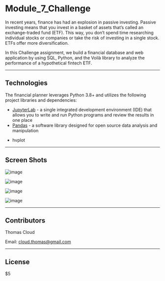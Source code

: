 # Module_7_Challenge


In recent years, finance has had an explosion in passive investing. Passive investing means that you invest in a basket of assets that’s called an exchange-traded fund (ETF). This way, you don’t spend time researching individual stocks or companies or take the risk of investing in a single stock. ETFs offer more diversification.

In this Challenge assignment, we build a financial database and web application by using SQL, Python, and the Voilà library to analyze the performance of a hypothetical fintech ETF.


---

## Technologies

The financial planner leverages Python 3.8+ and utilizes the following project libraries and dependencies:
* [JupyterLab](https://jupyterlab.readthedocs.io/en/stable/) - a single integrated development environment (IDE) that allows you to write and run Python programs and review the results in one place
* [Pandas](https://pandas.pydata.org/) - a software library designed for open source data analysis and manipulation
- hvplot


---

## Screen Shots

![image](https://user-images.githubusercontent.com/73894280/154877679-6635ab59-2048-433c-8de6-d31dd1b50642.png)


![image](https://user-images.githubusercontent.com/73894280/154877720-6076a4a7-9cb2-493e-9c5f-9f5e7ba001e9.png)


![image](https://user-images.githubusercontent.com/73894280/154877729-b26308a0-8a7b-408c-9fe9-80b077780531.png)


![image](https://user-images.githubusercontent.com/73894280/154877748-4ac378b9-aa12-4c46-8db5-33b889b5f64d.png)

---


## Contributors

Thomas Cloud

Email: cloud.thomas@gmail.com 



---

## License

$5




